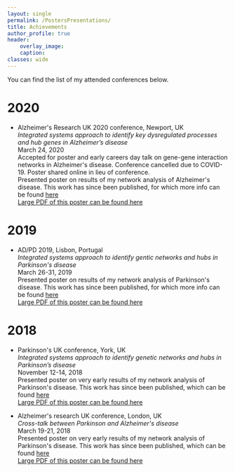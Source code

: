 ```yaml
---
layout: single
permalink: /PostersPresentations/
title: Achievements
author_profile: true
header:
    overlay_image:
    caption:
classes: wide
---
```


You can find the list of my attended conferences below.


# 2020
* Alzheimer's Research UK 2020 conference, Newport, UK  
*Integrated systems approach to identify key dysregulated processes and hub genes in Alzheimer’s disease*  
March 24, 2020  
Accepted for poster and early careers day talk on gene-gene interaction networks in Alzheimer's disease. Conference cancelled due to COVID-19. Poster shared online in lieu of conference.  
Presented poster on results of my network analysis of Alzheimer's disease. This work has since been published, for which more info can be found [here](http://jackkelly75.github.io/assets/docs/publications/aging_preprint.pdf)  
[Large PDF of this poster can be found here](http://jackkelly75.github.io/files/ARUK2020.pdf)

# 2019

* AD/PD 2019, Lisbon, Portugal  
*Integrated systems approach to identify gentic networks and hubs in Parkinson's disease*  
March 26-31, 2019  
Presented poster on results of my network analysis of Parkinson's disease. This work has since been published, for which more info can be found [here](http://jackkelly75.github.io/assets/docs/publications/aging_preprint.pdf)  
[Large PDF of this poster can be found here](http://jackkelly75.github.io/files/ADPD2019.pdf)



# 2018
* Parkinson's UK conference, York, UK  
*Integrated systems approach to identify genetic networks and hubs in Parkinson’s disease*  
November 12-14, 2018  
Presented poster on very early results of my network analysis of Parkinson's disease. This work has since been published, which can be found [here](https://rdcu.be/bsWLL)  
[Large PDF of this poster can be found here](http://jackkelly75.github.io/files/PDUK2018.pdf)

* Alzheimer's research UK conference, London, UK  
*Cross-talk between Parkinson and Alzheimer's disease*  
March 19-21, 2018  
Presented poster on very early results of my network analysis of Parkinson's disease. This work has since been published, which can be found [here](https://rdcu.be/bsWLL)  
[Large PDF of this poster can be found here](http://jackkelly75.github.io/files/ARUK2018.pdf)

